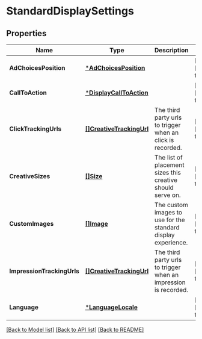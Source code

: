 # StandardDisplaySettings

## Properties
Name | Type | Description | Notes
------------ | ------------- | ------------- | -------------
**AdChoicesPosition** | [***AdChoicesPosition**](AdChoicesPosition.md) |  | [optional] [default to null]
**CallToAction** | [***DisplayCallToAction**](DisplayCallToAction.md) |  | [optional] [default to null]
**ClickTrackingUrls** | [**[]CreativeTrackingUrl**](CreativeTrackingUrl.md) | The third party urls to trigger when an click is recorded. | [optional] [default to null]
**CreativeSizes** | [**[]Size**](Size.md) | The list of placement sizes this creative should serve on. | [optional] [default to null]
**CustomImages** | [**[]Image**](Image.md) | The custom images to use for the standard display experience. | [optional] [default to null]
**ImpressionTrackingUrls** | [**[]CreativeTrackingUrl**](CreativeTrackingUrl.md) | The third party urls to trigger when an impression is recorded. | [optional] [default to null]
**Language** | [***LanguageLocale**](LanguageLocale.md) |  | [optional] [default to null]

[[Back to Model list]](../README.md#documentation-for-models) [[Back to API list]](../README.md#documentation-for-api-endpoints) [[Back to README]](../README.md)

